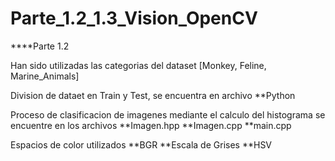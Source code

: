# Parte_1.2_1.3_Vision_OpenCV

****Parte 1.2

Han sido utilizadas las categorias del dataset [Monkey, Feline, Marine_Animals]

Division de dataet en Train y Test, se encuentra en archivo **Python

Proceso de clasificacion de imagenes mediante el calculo del histograma se encuentre en los archivos **Imagen.hpp **Imagen.cpp **main.cpp

Espacios de color utilizados **BGR **Escala de Grises **HSV
